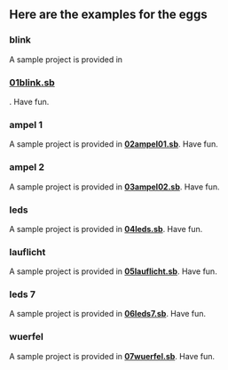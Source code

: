 ## Here are the examples for the eggs

### blink
A sample project is provided in <h3>[**01blink.sb**](../../source/tec-egg/01blink.sb)</h3>. Have fun.

### ampel 1
A sample project is provided in [**02ampel01.sb**](../../source/tec-egg/02ampel01.sb). Have fun.

### ampel 2
A sample project is provided in [**03ampel02.sb**](../../source/tec-egg/03ampel02.sb). Have fun.

### leds
A sample project is provided in [**04leds.sb**](../../source/tec-egg/04leds.sb). Have fun.

### lauflicht
A sample project is provided in [**05lauflicht.sb**](../../source/tec-egg/05lauflicht.sb). Have fun.

### leds 7
A sample project is provided in [**06leds7.sb**](../../source/tec-egg/06leds7.sb). Have fun.

### wuerfel
A sample project is provided in [**07wuerfel.sb**](../../source/tec-egg/07wuerfel.sb). Have fun.
